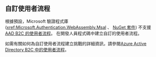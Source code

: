 ## <a name="custom-user-flows"></a>自訂使用者流程

根據預設，Microsoft 驗證程式庫 (<xref:Microsoft.Authentication.WebAssembly.Msal> 、 [NuGet 套件](https://www.nuget.org/packages/Microsoft.Authentication.WebAssembly.Msal/)) 不支援[AAD B2C 的使用者流程](/azure/active-directory-b2c/user-flow-overview)。 在開發人員程式碼中建立自訂的使用者流程。

如需有關如何為自訂使用者流程建立挑戰的詳細資訊，請參閱[Azure Active Directory B2C 中的使用者流程](/azure/active-directory-b2c/user-flow-overview)。
